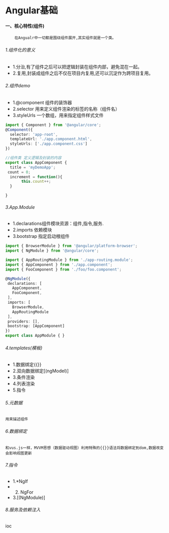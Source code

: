 # Angular基础

#### 一、核心特性(组件)

        在Angualr中一切都是围绕组件展开,其实组件就是一个类。
      
###### 1.组件化的意义
        
- 1.分治,有了组件之后可以把逻辑封装在组件内部，避免混在一起。
- 2.复用,封装成组件之后不仅在项目内复用,还可以沉淀作为跨项目复用。


###### 2.组件demo

- 1.@component 组件的装饰器
- 2.selector 用来定义组件渲染的标签的名称（组件名）
- 3.styleUrls 一个数组，用来指定组件样式文件

```.ts
import { Component } from '@angular/core';
@Component({
  selector: 'app-root',
  templateUrl: './app.component.html',
  styleUrls: ['./app.component.css']
})

//组件类 定义逻辑及封装的内容
export class AppComponent {
  title = 'myDemoApp';
 count = 0;
  increment = function(){
       this.count++;
  }

}

```

###### 3.App.Module
  
- 1.declarations组件模块资源：组件,指令,服务.
- 2.imports 依赖模块
- 3.bootstrap 指定启动根组件
 ```.ts
import { BrowserModule } from '@angular/platform-browser';
import { NgModule } from '@angular/core';

import { AppRoutingModule } from './app-routing.module';
import { AppComponent } from './app.component';
import { FooComponent } from './foo/foo.component';

@NgModule({
  declarations: [
    AppComponent,
    FooComponent,
  ],
  imports: [
    BrowserModule,
    AppRoutingModule
  ],
  providers: [],
  bootstrap: [AppComponent]
})
export class AppModule { }

 ```
   
###### 4.templates(模板) 

- 1.数据绑定{{}}
- 2.双向数据绑定[(ngModel)]
- 3.条件渲染
- 4.列表渲染
- 5.指令 


###### 5.元数据
    用来描述组件
    
###### 6.数据绑定
    和vus.js一样，MVVM思想（数据驱动视图）利用特殊的{{}}语法将数据绑定到dom,数据改变会影响视图更新
    
###### 7.指令

 - 1.*NgIf
 - 2. NgFor
 - 3.[(NgModule)]
 
 
###### 8.服务及依赖注入
  ioc
  
